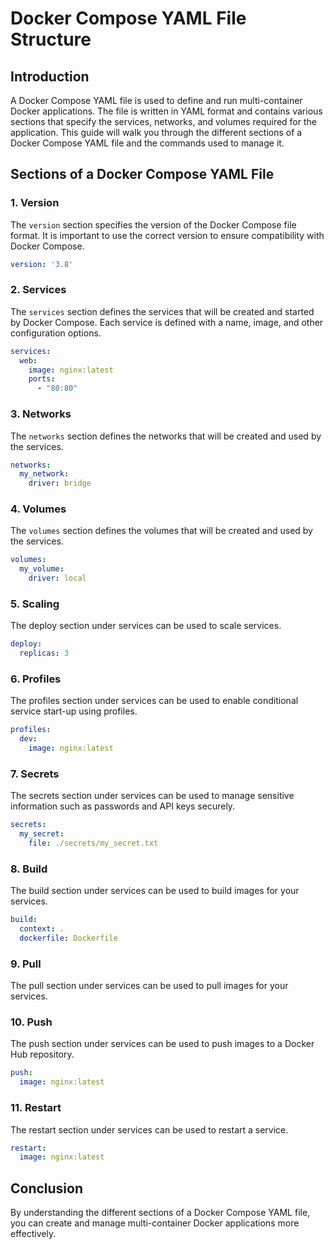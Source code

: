 # Docker Compose YAML File Structure

## Introduction

A Docker Compose YAML file is used to define and run multi-container Docker applications. The file is written in YAML format and contains various sections that specify the services, networks, and volumes required for the application. This guide will walk you through the different sections of a Docker Compose YAML file and the commands used to manage it.

## Sections of a Docker Compose YAML File

### 1. Version

The `version` section specifies the version of the Docker Compose file format. It is important to use the correct version to ensure compatibility with Docker Compose.

```yaml
version: '3.8'
```

### 2. Services

The `services` section defines the services that will be created and started by Docker Compose. Each service is defined with a name, image, and other configuration options.

```yaml
services:
  web:
    image: nginx:latest
    ports:
      - "80:80"
```

### 3. Networks

The `networks` section defines the networks that will be created and used by the services.

```yaml
networks:
  my_network:
    driver: bridge
```

### 4. Volumes

The `volumes` section defines the volumes that will be created and used by the services.

```yaml
volumes:
  my_volume:
    driver: local   
```



### 5. Scaling
The deploy section under services can be used to scale services.

```yaml
deploy:
  replicas: 3
```



### 6. Profiles

The profiles section under services can be used to enable conditional service start-up using profiles.

```yaml
profiles:
  dev:
    image: nginx:latest
```



### 7. Secrets

The secrets section under services can be used to manage sensitive information such as passwords and API keys securely.

```yaml
secrets:
  my_secret:
    file: ./secrets/my_secret.txt
```

### 8. Build

The build section under services can be used to build images for your services.

```yaml
build:
  context: .
  dockerfile: Dockerfile
```

### 9. Pull

The pull section under services can be used to pull images for your services.

### 10. Push

The push section under services can be used to push images to a Docker Hub repository.

```yaml
push:
  image: nginx:latest
```

### 11. Restart

The restart section under services can be used to restart a service.

```yaml
restart:
  image: nginx:latest
```

## Conclusion

By understanding the different sections of a Docker Compose YAML file, you can create and manage multi-container Docker applications more effectively.
    
